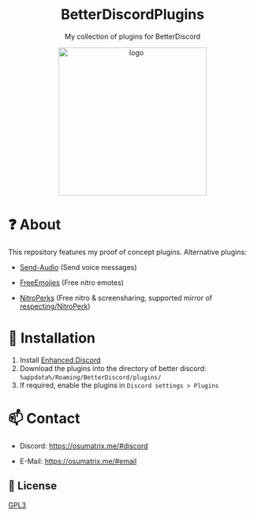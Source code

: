 <div align="center">

# BetterDiscordPlugins

My collection of plugins for BetterDiscord
	
<img src="https://pbs.twimg.com/profile_images/1380391826973147138/L27s7PW9_400x400.jpg" alt="logo" width="300"/>

</div>

# ❓ About

This repository features my proof of concept plugins. Alternative plugins: 

- [Send-Audio](https://github.com/MKSx/Send-Audio-Plugin-BetterDiscord) (Send voice messages)

- [FreeEmojies](https://github.com/An00nymushun/DiscordFreeEmojis) (Free nitro emotes)

- [NitroPerks](https://github.com/SwiftSmoothvZ/NitroPerks-Working-Version-) (Free nitro & screensharing, supported mirror of [respecting/NitroPerk](https://github.com/respecting/NitroPerks))

# 👾 Installation

1. Install [Enhanced Discord](https://enhanceddiscord.com)
2. Download the plugins into the directory of better discord: `%appdata%/Roaming/BetterDiscord/plugins/`
3. If required, enable the plugins in `Discord settings > Plugins`

# 📫 Contact

- Discord: https://osumatrix.me/#discord

- E-Mail: https://osumatrix.me/#email

## 📜 License

[GPL3](https://choosealicense.com/licenses/agpl-3.0/)
